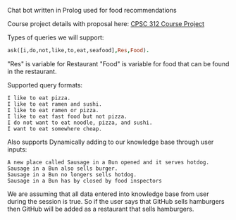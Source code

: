 Chat bot written in Prolog used for food recommendations

Course project details with proposal here: [CPSC 312 Course Project](http://wiki.ubc.ca/Course:CPSC312-2017-Restaurant-Recommendation)

Types of queries we will support:
```prolog
ask([i,do,not,like,to,eat,seafood],Res,Food).
```
"Res" is variable for Restaurant
"Food" is variable for food that can be found in the restaurant.

Supported query formats:  
```
I like to eat pizza.  
I like to eat ramen and sushi.  
I like to eat ramen or pizza.  
I like to eat fast food but not pizza.  
I do not want to eat noodle, pizza, and sushi.  
I want to eat somewhere cheap.  
```
Also supports Dynamically adding to our knowledge base through user inputs:
```
A new place called Sausage in a Bun opened and it serves hotdog.
Sausage in a Bun also sells burger.
Sausage in a Bun no longers sells hotdog.
Sausage in a Bun has by closed by food inspectors
```
We are assuming that all data entered into knowledge base from user during the session is true.
So if the user says that GitHub sells hamburgers then GitHub will be added as a restaurant that sells hamburgers.